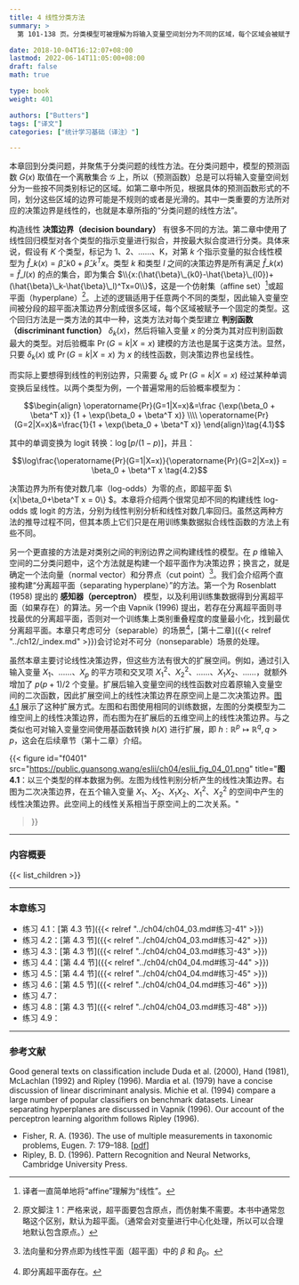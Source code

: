 ```yaml
---
title: 4 线性分类方法
summary: >
  第 101-138 页。分类模型可被理解为将输入变量空间划分为不同的区域，每个区域会被赋予一个预测的类别。“线性”指的是这些区域的决策边界是线性的（直线或平面），或经过某些单调变换后呈线性。如果在经过扩展后的输入变量空间上构建线性决策边界，还原到原始空间上则可得到非线性的决策边界。

date: 2018-10-04T16:12:07+08:00
lastmod: 2022-06-14T11:05:00+08:00
draft: false
math: true

type: book
weight: 401

authors: ["Butters"]
tags: ["译文"]
categories: ["统计学习基础（译注）"]

---
```


本章回到分类问题，并聚焦于分类问题的线性方法。在分类问题中，模型的预测函数 $G(x)$ 取值在一个离散集合 $\mathcal{G}$ 上，所以（预测函数）总是可以将输入变量空间划分为一些按不同类别标记的区域。如第二章中所见，根据具体的预测函数形式的不同，划分这些区域的边界可能是不规则的或者是光滑的。其中一类重要的方法所对应的决策边界是线性的，也就是本章所指的“分类问题的线性方法”。

构造线性 **决策边界（decision boundary）** 有很多不同的方法。第二章中使用了线性回归模型对各个类型的指示变量进行拟合，并按最大拟合度进行分类。具体来说，假设有 $K$ 个类型，标记为 1、2、……、K，对第 $k$ 个指示变量的拟合线性模型为 $\hat{f}\_k(x)=\hat{\beta}\_{k0}+\hat{\beta}\_k^T x$。类型 $k$ 和类型 $l$ 之间的决策边界是所有满足 $\hat{f}\_k(x)=\hat{f}\_l(x)$ 的点的集合，即为集合 $\\{x:(\hat{\beta}\_{k0}-\hat{\beta}\_{l0})+(\hat{\beta}\_k-\hat{\beta}\_l)^Tx=0\\}$，这是一个仿射集（affine set）[^1]或超平面（hyperplane）[^2]。上述的逻辑适用于任意两个不同的类型，因此输入变量空间被分段的超平面决策边界分割成很多区域，每个区域被赋予一个固定的类型。这个回归方法是一类方法的其中一种，这类方法对每个类型建立 **判别函数（discriminant function）** $\delta_k(x)$，然后将输入变量 $x$ 的分类为其对应判别函数最大的类型。对后验概率 $\operatorname{Pr}(G=k|X=x)$ 建模的方法也是属于这类方法。显然，只要 $\delta_k(x)$ 或 $\operatorname{Pr}(G=k|X=x)$ 为 $x$ 的线性函数，则决策边界也呈线性。

而实际上要想得到线性的判别边界，只需要 $\delta_k$ 或 $\operatorname{Pr}(G=k|X=x)$ 经过某种单调变换后呈线性。以两个类型为例，一个普遍常用的后验概率模型为：

$$\begin{align}
\operatorname{Pr}(G=1|X=x)&=\frac
  {\exp(\beta_0 + \beta^T x)}
  {1 + \exp(\beta_0 + \beta^T x)} \\\\
\operatorname{Pr}(G=2|X=x)&=\frac{1}{1 + \exp(\beta_0 + \beta^T x)}
\end{align}\tag{4.1}$$

其中的单调变换为 logit 转换：$\log[p/(1-p)]$，并且：

$$\log\frac{\operatorname{Pr}(G=1|X=x)}{\operatorname{Pr}(G=2|X=x)} =
\beta_0 + \beta^T x
\tag{4.2}$$

决策边界为所有使对数几率（log-odds）为零的点，即超平面 $\\{x|\beta_0+\beta^T x = 0\\} $。本章将介绍两个很常见却不同的构建线性 log-odds 或 logit 的方法，分别为线性判别分析和线性对数几率回归。虽然这两种方法的推导过程不同，但其本质上它们只是在用训练集数据拟合线性函数的方法上有些不同。

另一个更直接的方法是对类别之间的判别边界之间构建线性的模型。在 $p$ 维输入空间的二分类问题中，这个方法就是构建一个超平面作为决策边界；换言之，就是确定一个法向量（normal vector）和分界点（cut point）[^3]。我们会介绍两个直接构建“分离超平面（separating hyperplane）”的方法。第一个为 Rosenblatt (1958) 提出的 **感知器（perceptron）** 模型，以及利用训练集数据得到分离超平面（如果存在）的算法。另一个由 Vapnik (1996) 提出，若存在分离超平面则寻找最优的分离超平面，否则对一个训练集上类别重叠程度的度量最小化，找到最优分离超平面。本章只考虑可分（separable）的场景[^4]，[第十二章]({{< relref "../ch12/_index.md" >}})会讨论对不可分（nonseparable）场景的处理。

虽然本章主要讨论线性决策边界，但这些方法有很大的扩展空间。例如，通过引入输入变量 $X_1$、……、$X_p$ 的平方项和交叉项 $X_1^2$、$X_2^2$、……、$X_1 X_2$、……，就额外增加了 $p(p+1)/2$ 个变量。扩展后输入变量空间的线性函数对应着原输入变量空间的二次函数，因此扩展空间上的线性决策边界在原空间上是二次决策边界。[图 4.1](#figure-f0401) 展示了这种扩展方式。左图和右图使用相同的训练数据，左图的分类模型为二维空间上的线性决策边界，而右图为在扩展后的五维空间上的线性决策边界。与之类似也可对输入变量空间使用基函数转换 $h(X)$ 进行扩展，即 $h:\mathbb{R}^p\mapsto\mathbb{R}^q, q>p$，这会在后续章节（第十二章）介绍。

{{< figure
  id="f0401"
  src="https://public.guansong.wang/eslii/ch04/eslii_fig_04_01.png"
  title="**图 4.1**：以三个类型的样本数据为例。左图为线性判别分析产生的线性决策边界。右图为二次决策边界，在五个输入变量 $X_1$、$X_2$、$X_1X_2$、$X_1^2$、$X_2^2$ 的空间中产生的线性决策边界。此空间上的线性关系相当于原空间上的二次关系。"
>}}

----------
### 内容概要
{{< list_children >}}

----------
### 本章练习

- 练习 4.1：[第 4.3 节]({{< relref "../ch04/ch04_03.md#练习-41" >}})
- 练习 4.2：[第 4.3 节]({{< relref "../ch04/ch04_03.md#练习-42" >}})
- 练习 4.3：[第 4.3 节]({{< relref "../ch04/ch04_03.md#练习-43" >}})
- 练习 4.4：[第 4.4 节]({{< relref "../ch04/ch04_04.md#练习-44" >}})
- 练习 4.5：[第 4.4 节]({{< relref "../ch04/ch04_04.md#练习-45" >}})
- 练习 4.6：[第 4.5 节]({{< relref "../ch04/ch04_04.md#练习-46" >}})
- 练习 4.7：
- 练习 4.8：[第 4.3 节]({{< relref "../ch04/ch04_03.md#练习-48" >}})
- 练习 4.9：

----------
### 参考文献

Good general texts on classification include Duda et al. (2000), Hand
(1981), McLachlan (1992) and Ripley (1996). Mardia et al. (1979) have
a concise discussion of linear discriminant analysis. Michie et al. (1994)
compare a large number of popular classifiers on benchmark datasets. Linear
separating hyperplanes are discussed in Vapnik (1996). Our account of
the perceptron learning algorithm follows Ripley (1996).

- Fisher, R. A. (1936). The use of multiple measurements in taxonomic problems, Eugen. 7: 179–188. [[pdf](https://www.comp.tmu.ac.jp/morbier/R/Fisher-1936-Ann._Eugen.pdf)]
- Ripley, B. D. (1996). Pattern Recognition and Neural Networks, Cambridge University Press.


[^1]: 译者一直简单地将“affine”理解为“线性”。
[^2]: 原文脚注 1：严格来说，超平面要包含原点，而仿射集不需要。本书中通常忽略这个区别，默认为超平面。（通常会对变量进行中心化处理，所以可以合理地默认包含原点。）
[^3]: 法向量和分界点即为线性平面（超平面）中的 $\beta$ 和 $\beta_0$。
[^4]: 即分离超平面存在。